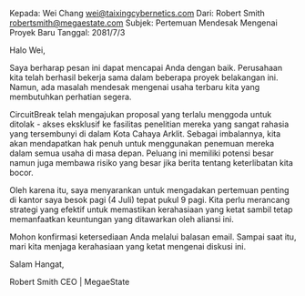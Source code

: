 Kepada: Wei Chang <wei@taixingcybernetics.com>
Dari: Robert Smith <robertsmith@megaestate.com>
Subjek: Pertemuan Mendesak Mengenai Proyek Baru
Tanggal: 2081/7/3

Halo Wei,

Saya berharap pesan ini dapat mencapai Anda dengan baik. Perusahaan kita telah berhasil bekerja sama dalam beberapa proyek belakangan ini. Namun, ada masalah mendesak mengenai usaha terbaru kita yang membutuhkan perhatian segera.

CircuitBreak telah mengajukan proposal yang terlalu menggoda untuk ditolak - akses eksklusif ke fasilitas penelitian mereka yang sangat rahasia yang tersembunyi di dalam Kota Cahaya Arklit. Sebagai imbalannya, kita akan mendapatkan hak penuh untuk menggunakan penemuan mereka dalam semua usaha di masa depan. Peluang ini memiliki potensi besar namun juga membawa risiko yang besar jika berita tentang keterlibatan kita bocor.

Oleh karena itu, saya menyarankan untuk mengadakan pertemuan penting di kantor saya besok pagi (4 Juli) tepat pukul 9 pagi. Kita perlu merancang strategi yang efektif untuk memastikan kerahasiaan yang ketat sambil tetap memanfaatkan keuntungan yang ditawarkan oleh aliansi ini.

Mohon konfirmasi ketersediaan Anda melalui balasan email. Sampai saat itu, mari kita menjaga kerahasiaan yang ketat mengenai diskusi ini.

Salam Hangat,

Robert Smith
CEO | MegaeState
